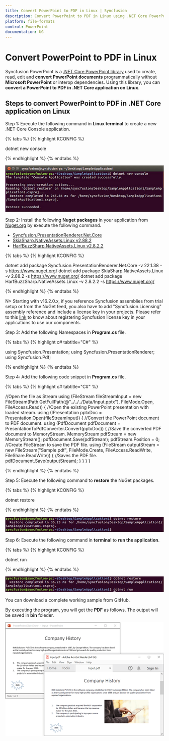 ```yaml
---
title: Convert PowerPoint to PDF in Linux | Syncfusion
description: Convert PowerPoint to PDF in Linux using .NET Core PowerPoint library (Presentation) without Microsoft PowerPoint or interop dependencies.
platform: file-formats
control: PowerPoint
documentation: UG
---
```


# Convert PowerPoint to PDF in Linux

Syncfusion PowerPoint is a [.NET Core PowerPoint library](https://www.syncfusion.com/document-processing/powerpoint-framework/net-core) used to create, read, edit and **convert PowerPoint documents** programmatically without **Microsoft PowerPoint** or interop dependencies. Using this library, you can **convert a PowerPoint to PDF in .NET Core application on Linux**.

## Steps to convert PowerPoint to PDF in .NET Core application on Linux

Step 1: Execute the following command in **Linux terminal** to create a new .NET Core Console application.

{% tabs %}
{% highlight KCONFIG %}

dotnet new console

{% endhighlight %}
{% endtabs %}

![Create .NET Core console application on Linux](Workingwith_Linux/CreateCore.png)

Step 2: Install the following **Nuget packages** in your application from [Nuget.org](https://www.nuget.org/) by execute the following command.

* [Syncfusion.PresentationRenderer.Net.Core](https://www.nuget.org/packages/Syncfusion.DocIORenderer.Net.Core) 
* [SkiaSharp.NativeAssets.Linux v2.88.2](https://www.nuget.org/packages/SkiaSharp.NativeAssets.Linux/2.88.2)
* [HarfBuzzSharp.NativeAssets.Linux v2.8.2.2](https://www.nuget.org/packages/HarfBuzzSharp.NativeAssets.Linux/2.8.2.2)

{% tabs %}
{% highlight KCONFIG %}

dotnet add package Syncfusion.PresentationRenderer.Net.Core -v 22.1.38 -s https://www.nuget.org/
dotnet add package SkiaSharp.NativeAssets.Linux -v 2.88.2 -s https://www.nuget.org/
dotnet add package HarfBuzzSharp.NativeAssets.Linux -v 2.8.2.2 -s https://www.nuget.org/

{% endhighlight %}
{% endtabs %}

N> Starting with v16.2.0.x, if you reference Syncfusion assemblies from trial setup or from the NuGet feed, you also have to add "Syncfusion.Licensing" assembly reference and include a license key in your projects. Please refer to this [link](https://help.syncfusion.com/common/essential-studio/licensing/overview) to know about registering Syncfusion license key in your applications to use our components.

Step 3: Add the following Namespaces in **Program.cs** file.

{% tabs %}
{% highlight c# tabtitle="C#" %}

using Syncfusion.Presentation;
using Syncfusion.PresentationRenderer;
using Syncfusion.Pdf;

{% endhighlight %}
{% endtabs %}

Step 4: Add the following code snippet in **Program.cs** file.

{% tabs %}
{% highlight c# tabtitle="C#" %}

//Open the file as Stream
using (FileStream fileStreamInput = new FileStream(Path.GetFullPath(@"../../../Data/Input.pptx"), FileMode.Open, FileAccess.Read))
{
    //Open the existing PowerPoint presentation with loaded stream.
    using (IPresentation pptxDoc = Presentation.Open(fileStreamInput))
    {
        //Convert the PowerPoint document to PDF document.
        using (PdfDocument pdfDocument = PresentationToPdfConverter.Convert(pptxDoc))
        {
            //Save the converted PDF document to MemoryStream.
            MemoryStream pdfStream = new MemoryStream();
            pdfDocument.Save(pdfStream);
            pdfStream.Position = 0;
            //Create FileStream to save the PDF file.
            using (FileStream outputStream = new FileStream("Sample.pdf", FileMode.Create, FileAccess.ReadWrite, FileShare.ReadWrite))
            {
                //Saves the PDF file.
                pdfDocument.Save(outputStream);
            }
        }
    }
}

{% endhighlight %}
{% endtabs %}

Step 5: Execute the following command to **restore** the NuGet packages.

{% tabs %}
{% highlight KCONFIG %}

dotnet restore

{% endhighlight %}
{% endtabs %}

![Restore the NuGet packages](Workingwith_Linux/Restore.png)

Step 6: Execute the following command in **terminal** to **run the application**.

{% tabs %}
{% highlight KCONFIG %}

dotnet run

{% endhighlight %}
{% endtabs %}

![Run the Applcation](Workingwith_Linux/Run.png)

You can download a complete working sample from GitHub.

By executing the program, you will get the **PDF** as follows. The output will be saved in **bin** foleder.

![PowerPoint to PDF in Linux](PPTXtoPDF_images/Output_PowerPoint_Presentation_to-PDF.png)
